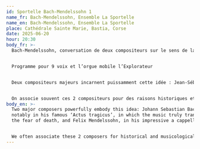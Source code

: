 ```yaml
---
id: Sportelle Bach-Mendelssohn 1
name_fr: Bach-Mendelssohn, Ensemble La Sportelle
name_en: Bach-Mendelssohn, Ensemble La Sportelle
place: Cathédrale Sainte Marie, Bastia, Corse
date: 2025-06-20
hour: 20:30
body_fr: >-
  Bach-Mendelssohn, conversation de deux compositeurs sur le sens de la vie


  Programme pour 9 voix et l’orgue mobile l’Explorateur


  Deux compositeurs majeurs incarnent puissamment cette idée : Jean-Sébastien Bach, notamment dans son fameux « Actus tragicus », où la musique opère une véritable transfiguration de la peur de la mort, et Félix Mendelssohn, dans ses impressionnants Psaumes a cappella.


  On associe souvent ces 2 compositeurs pour des raisons historiques et musicologiques, étant donné la dévotion et la filiation musicale qui lient Mendelssohn à Bach. Ici, le programme se penche sur leurs liens plus profonds, philosophiques et spirituels : **ce n’est pas une simple juxtaposition de pièces mais un tissage d’extraits de cantates, de grands motets a cappella et de pièces d’orgue, qui forme une véritable conversation entre Bach et Mendelssohn**, à 100 ans de distance. Chacun dans son époque, avec son langage et son attachement spirituel, ils se penchent sur le même sujet — **le sens de la vie et son issue inévitable** — en explorant les mêmes textes : des psaumes ou leurs méditations qui disent, chantent ou crient toutes nos émotions humaines, toujours très actuelles. Ainsi, leurs œuvres illustrent de façon saisissante les moments de souffrance que nous vivons tous ; puis, suivant le chemin inscrit dans les psaumes et leur méditation, elles ouvrent une porte lumineuse vers un au-delà, un lieu d’exploration nouveau pour l’imaginaire et la spiritualité de chacun. Les œuvres pour orgue seul complètent ce chemin vers l’indicible.
body_en: >-
  Two major composers powerfully embody this idea: Johann Sebastian Bach,
  notably in his famous ‘Actus tragicus’, in which the music truly transfigures
  the fear of death, and Felix Mendelssohn, in his impressive a cappella Psalms.


  We often associate these 2 composers for historical and musicological reasons, given the devotion and musical filiation that link Mendelssohn to Bach. Here, the programme looks at their deeper, philosophical and spiritual links: it is not a simple juxtaposition of pieces but a weaving together of extracts from cantatas, great a cappella motets and organ pieces, forming a genuine conversation between Bach and Mendelssohn, 100 years apart. Each from his own era, with his own language and spiritual attachment, they address the same subject - the meaning of life and its inevitable outcome - by exploring the same texts: the psalms or their meditations, which speak, sing or cry out all our human emotions, which are still very relevant today. In this way, their works vividly illustrate the moments of suffering that we all experience; then, following the path inscribed in the psalms and their meditations, they open a luminous door to a beyond, a new place of exploration for the imagination and spirituality of each individual. The works for solo organ complete this journey towards the unspeakable.
---
```

